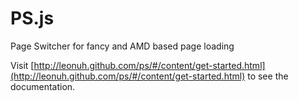 PS.js
==

Page Switcher for fancy and AMD based page loading

Visit [http://leonuh.github.com/ps/#/content/get-started.html](http://leonuh.github.com/ps/#/content/get-started.html) to see the documentation.
